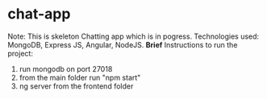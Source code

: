 # chat-app
Note: This is skeleton Chatting app which is in pogress.
Technologies used: MongoDB, Express JS, Angular, NodeJS.
 **Brief** Instructions to run the project:
  1) run mongodb on port 27018
  2) from the main folder run "npm start"
  3) ng server from the frontend folder
